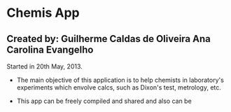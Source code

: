 Chemis App
==========

Created by: Guilherme Caldas de Oliveira Ana Carolina Evangelho
----------------------

Started in 20th May, 2013.

* The main objective of this application is to help chemists 
in laboratory's experiments which envolve calcs, such as 
Dixon's test, metrology, etc.

* This app can be freely compiled and shared and also can be 

